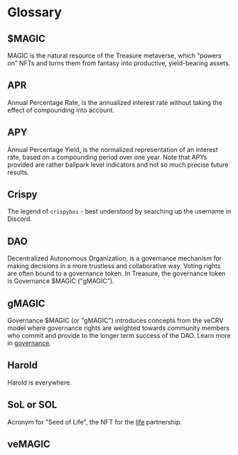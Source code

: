 # Glossary

## $MAGIC

MAGIC is the natural resource of the Treasure metaverse, which “powers on” NFTs and turns them from fantasy into productive, yield-bearing assets.

## APR

Annual Percentage Rate, is the annualized interest rate without taking the effect of compounding into account.

## APY

Annual Percentage Yield, is the normalized representation of an interest rate, based on a compounding period over one year. Note that APYs provided are rather ballpark level indicators and not so much precise future results.

## Crispy

The legend of `crispyboi` - best understood by searching up the username in Discord.&#x20;

## DAO

Decentralized Autonomous Organization, is a governance mechanism for making decisions in a more trustless and collaborative way. Voting rights are often bound to a governance token. In Treasure, the governance token is Governance $MAGIC ("gMAGIC").

## gMAGIC

Governance $MAGIC (or "gMAGIC") introduces concepts from the veCRV model where governance rights are weighted towards community members who commit and provide to the longer term success of the DAO. Learn more in [governance](../governance/ "mention").

## Harold

Harold is everywhere.

## SoL or SOL

Acronym for "Seed of Life", the NFT for the [life](../partnerships/partnership-intergrations/life/ "mention") partnership.



## veMAGIC
